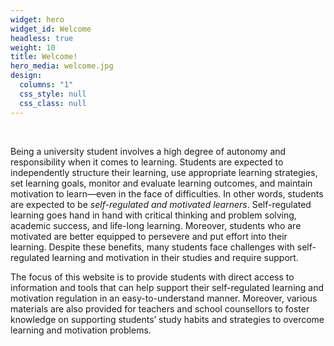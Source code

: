 ```yaml
---
widget: hero
widget_id: Welcome
headless: true
weight: 10
title: Welcome!
hero_media: welcome.jpg
design:
  columns: "1"
  css_style: null
  css_class: null
---
```

<br>

Being a university student involves a high degree of autonomy and responsibility when it comes to learning. Students are expected to independently structure their learning, use appropriate learning strategies, set learning goals, monitor and evaluate learning outcomes, and maintain motivation to learn—even in the face of difficulties. In other words, students are expected to be *self-regulated and motivated learners*. Self-regulated learning goes hand in hand with critical thinking and problem solving, academic success, and life-long learning. Moreover, students who are motivated are better equipped to persevere and put effort into their learning. Despite these benefits, many students face challenges with self-regulated learning and motivation in their studies and require support.

The focus of this website is to provide students with direct access to information and tools that can help support their self-regulated learning and motivation regulation in an easy-to-understand manner. Moreover, various materials are also provided for teachers and school counsellors to foster knowledge on supporting students’ study habits and strategies to overcome learning and motivation problems.